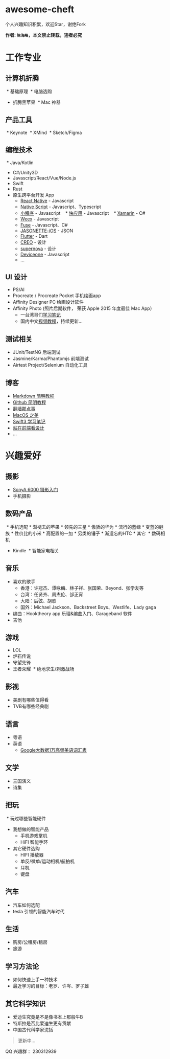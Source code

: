 awesome-cheft
=============

个人兴趣知识积累，欢迎Star，谢绝Fork

__作者: `陈海峰`，本文禁止转载，违者必究__

# 工作专业
## 计算机折腾
  * 基础原理
  * 电脑选购
  * 折腾黑苹果
  * Mac 神器
  
## 产品工具
  * Keynote
  * XMind
  * Sketch/Figma

## 编程技术
  * Java/Kotlin
  * C#/Unity3D
  * Javascript/React/Vue/Node.js
  * Swift
  * Rust
  * 原生跨平台开发 App
    * [React Native](https://github.com/facebook/react-native) - Javascript
    * [Native Script](https://github.com/NativeScript/NativeScript) - Javascript、Typescript
    * [小程序](https://mp.weixin.qq.com/debug/wxadoc/dev/) - Javascript
    * [快应用](https://www.quickapp.cn/) - Javascript
    * [Xamarin](https://www.xamarin.com/) - C#
    * [Weex](https://github.com/alibaba/weex) - Javascript
    * [Fuse](https://www.fusetools.com/) - Javascript、C#
    * [JASONETTE-iOS](https://github.com/Jasonette/JASONETTE-iOS) - JSON
    * [Flutter](https://github.com/flutter/flutter) - Dart
    * [CREO](http://creolabs.com/) - 设计
    * [supernova](https://supernova.studio/) - 设计
    * [Deviceone](http://www.deviceone.net/) - Javascript
    * ...
   
## UI 设计
  * PS/AI
  * Procreate / Procreate Pocket 手机绘画app
  * Affinity Designer PC 绘画设计软件
  * Affinity Photo (照片后期软件， 荣获 Apple 2015 年度最佳 Mac App）
    * 一台湾哥们[学习笔记](http://pala.tw/begin-to-learn-affinity-photo/)
    * 国内中文[视频教程](http://tieba.baidu.com/p/4618299526)，持续更新...

## 测试相关
 * JUnit/TestNG 后端测试
 * Jasmine/Karma/Phantomjs 前端测试
 * Airtest Project/Selenium 自动化工具
 
## 博客
  * [Markdown 简明教程](Markdown简明教程.md)
  * [Github 简明教程](Github简明教程.md)
  * [翻墙那点事](翻墙那点事.md)
  * [MacOS 之美](MacOS之美.md)
  * [Swift3 学习笔记](Swift3学习笔记.md)
  * [站在前端看设计](站在前端看设计.md)
  * ...

# 兴趣爱好
## 摄影
  * [SonyA 6000 摄影入门](https://www.zhihu.com/question/36852970)
  * 手机摄影

## 数码产品
  * 手机选配
    * 渐褪去的苹果 
    * 领先的三星
    * 傲骄的华为
    * 流行的蓝绿
    * 变蓝的魅族
    * 性价比的小米
    * 高配置的一加
    * 另类的锤子
    * 渐遗忘的HTC
    * 其它
  * 数码相机
  * Kindle
  * 智能家电相关

## 音乐
  * 喜欢的歌手
    * 香港：许冠杰、谭咏麟、林子祥、张国荣、Beyond、张学友等
    * 台湾：任贤齐、周杰伦、邰正宵
    * 大陆：后弦、胡歌
    * 国外：Michael Jackson、Backstreet Boys、Westlife、Lady gaga
  * 编曲：Hooktheory app 乐理&编曲入门、Garageband 软件
  * 吉他

## 游戏
  * LOL
  * 炉石传说
  * 守望先锋
  * 王者荣耀
  * 绝地求生/刺激战场

## 影视
  * 美剧有哪些值得看
  * TVB有哪些经典剧

## 语言
  * 粤语
  * 英语
    * [Google大数据1万高频美语词汇表](Google大数据1万高频美语词汇表.md)

## 文学
  * 三国演义
  * 诗集

## 把玩
  * 玩过哪些智能硬件
  * 我想做的智能产品
    * 手机游戏掌机
    * HiFI 智能手环
  * 其它硬件选购
    * HIFI 播放器
    * 单反/微单/运动相机/航拍机
    * 耳机
    * 键盘

## 汽车
  * 汽车如何选配
  * tesla 引领的智能汽车时代

## 生活
  * 购房/公租房/租房
  * 旅游

## 学习方法论
  * 如何快速上手一种技术
  * 最近学习的目标：老罗、许岑、罗子雄  

## 其它科学知识
  * 爱迪生究竟是不是像书本上那般牛B
  * 特斯拉是否比爱迪生更有贡献
  * 中国古代科学家沈括
  

> 更新中...

QQ 兴趣群： 230312939
